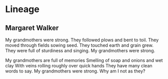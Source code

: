# Lineage
## Margaret Walker
My grandmothers were strong.
They followed plows and bent to toil.
They moved through fields sowing seed.
They touched earth and grain grew.
They were full of sturdiness and singing.
My grandmothers were strong.

My grandmothers are full of memories
Smelling of soap and onions and wet clay
With veins rolling roughly over quick hands
They have many clean words to say.
My grandmothers were strong.
Why am I not as they?